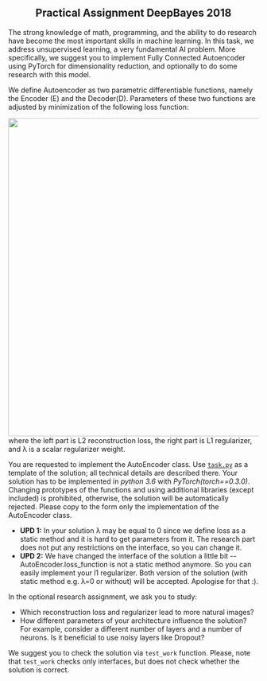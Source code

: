 <h2 align="center">Practical Assignment DeepBayes 2018</h2> 

The strong knowledge of math, programming, and the ability to do research have become the most important skills in machine learning. 
In this task, we address unsupervised learning, a very fundamental AI problem. 
More specifically, we suggest you to implement Fully Connected Autoencoder using PyTorch for dimensionality reduction, and optionally to do some research with this model. 

We define Autoencoder as two parametric differentiable functions, namely the Encoder (E) and the Decoder(D). Parameters of these two functions are adjusted by minimization of the following loss function:
<center>
  <div>
    <img src="http://ars-ashuha.ru/images/eq.png" align="middle" width="640"> 
  </div>
</center>
where the left part is L2 reconstruction loss, the right part is L1 regularizer, and λ is a scalar regularizer weight.  

You are requested to implement the AutoEncoder class. 
Use [ ```task.py```](https://bayesgroup.github.io/deepbayes-school/2018/task/task.py) as a template of the solution; all technical details are described there. 
Your solution has to be implemented in _python 3.6_ with _PyTorch(torch==0.3.0)_.
Changing prototypes of the functions and using additional libraries (except included) is prohibited, otherwise, the solution will be automatically rejected.
Please copy to the form only the implementation of the AutoEncoder class.

- **UPD 1:** In your solution λ may be equal to 0 since we define loss as a static method and it is hard to get parameters from it. The research part does not put any restrictions on the interface, so you can change it.
- **UPD 2:** We have changed the interface of the solution a little bit -- AutoEncoder.loss_function is not a static method anymore. So you can easily implement your l1 regularizer. Both version of the solution (with static method e.g. λ=0 or without) will be accepted. Apologise for that :).


In the optional research assignment, we ask you to study:

- Which reconstruction loss and regularizer lead to more natural images?
- How different parameters of your architecture influence the solution? For example, consider a different number of layers and a number of neurons. Is it beneficial to use noisy layers like Dropout?

We suggest you to check the solution via ```test_work``` function. 
Please, note that ```test_work``` checks only interfaces, but does not check whether the solution is correct.
